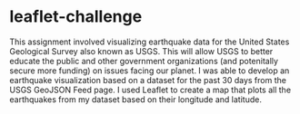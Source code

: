 # leaflet-challenge

This assignment involved visualizing earthquake data for the United States Geological Survey also known as USGS. This will allow USGS to better educate the public and other government organizations (and potenitally secure more funding) on issues facing our planet. I was able to develop an earthquake visualization based on a dataset for the past 30 days from the USGS GeoJSON Feed page. I used Leaflet to create a map that plots all the earthquakes from my dataset based on their longitude and latitude.

